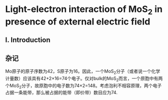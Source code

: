 # Light-electron interaction of $\mathrm{MoS_2}$ in presence of external electric field

## I. Introduction

## 杂记
Mo原子的原子序数为42，S原子为16。因此，一个$\mathrm{MoS_2}$分子（或者说一个化学计量数）应该具有42+2×16=74个电子。仅对bulk的$\mathrm{MoS_2}$而言，一个原胞中有两个$\mathrm{MoS_2}$分子，故原胞中的电子数为74×2=148。考虑泡利不相容原理，两个电子占据一条能带，那么被占据的能带（即价带）数目应为74.
